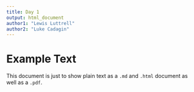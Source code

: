 ```yaml
---
title: Day 1
output: html_document
author1: "Lewis Luttrell"
author2: "Luke Cadagin"
---
```


# Example Text

This document is just to show plain text as a `.md` and `.html` document as well as a `.pdf`.
